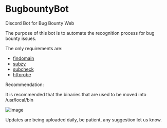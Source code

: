# BugbountyBot
Discord Bot for Bug Bounty Web

The purpose of this bot is to automate the recognition process for bug bounty issues.

The only requirements are:
* [findomain](https://github.com/Findomain/Findomain)
* [subzy](https://github.com/LukaSikic/subzy)
* [subcheck](https://github.com/erik-451/subcheck)
* [httprobe](https://github.com/tomnomnom/httprobe)

Recommendation:

It is recommended that the binaries that are used to be moved into /usr/local/bin

![image](https://user-images.githubusercontent.com/47476901/147713622-359870f7-0bc9-42f1-bf68-74a9a0f56782.png)

Updates are being uploaded daily, be patient, any suggestion let us know.
